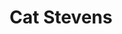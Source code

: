 ---
title: "Cat Stevens"
summary: "British singer/songwriter, born Steven Demetre Georgiou in London on July 21, 1948. His musical career was interrupted in 1969 when he contracted tuberculosis. Stevens converted to Islam in 1977, adopting the name Yusuf Islam the following year. Inducted into the Rock and Roll Hall of Fame 2014."
image: "cat-stevens.jpg"
---